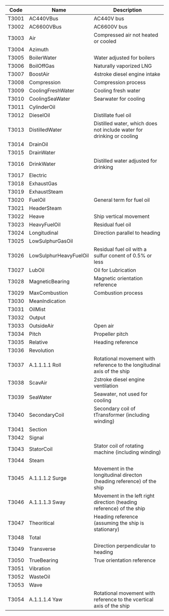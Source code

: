 | Code  	| Name                        	| Description                                                             	|
|-------	|-----------------------------	|-------------------------------------------------------------------------	|
| T3001 	| AC440VBus                   	| AC440V bus                                                              	|
| T3002 	| AC6600VBus                  	| AC6600V bus                                                             	|
| T3003 	| Air                         	| Compressed air not heated or cooled                                     	|
| T3004 	| Azimuth                     	|                                                                         	|
| T3005 	| BoilerWater                 	| Water adjusted for boilers                                              	|
| T3006 	| BoilOffGas                  	| Naturally vaporized LNG                                                 	|
| T3007 	| BoostAir                    	| 4stroke diesel engine intake                                            	|
| T3008 	| Compression                 	| Compression process                                                     	|
| T3009 	| CoolingFreshWater           	| Cooling fresh water                                                     	|
| T3010 	| CoolingSeaWater             	| Searwater for cooling                                                   	|
| T3011 	| CylinderOil                 	|                                                                         	|
| T3012 	| DieselOil                   	| Distillate fuel oil                                                     	|
| T3013 	| DistilledWater              	| Distilled water, which does not include water for drinking or cooling   	|
| T3014 	| DrainOil                    	|                                                                         	|
| T3015 	| DrainWater                  	|                                                                         	|
| T3016 	| DrinkWater                  	| Distilled water adjusted for drinking                                   	|
| T3017 	| Electric                    	|                                                                         	|
| T3018 	| ExhaustGas                  	|                                                                         	|
| T3019 	| ExhaustSteam                	|                                                                         	|
| T3020 	| FuelOil                     	| General term for fuel oil                                               	|
| T3021 	| HeaderSteam                 	|                                                                         	|
| T3022 	| Heave                       	| Ship vertical movement                                                  	|
| T3023 	| HeavyFuelOil                	| Residual fuel oil                                                       	|
| T3024 	| Longitudinal                	| Direction parallel to heading                                           	|
| T3025 	| LowSulphurGasOil            	|                                                                         	|
| T3026 	| LowSulphurHeavyFuelOil      	| Residual fuel oil with a sulfur conent of 0.5% or less                  	|
| T3027 	| LubOil                      	| Oil for Lubrication                                                     	|
| T3028 	| MagneticBearing             	| Magnetic orientation reference                                          	|
| T3029 	| MaxCombustion               	| Combustion process                                                      	|
| T3030 	| MeanIndication              	|                                                                         	|
| T3031 	| OilMist                     	|                                                                         	|
| T3032 	| Output                      	|                                                                         	|
| T3033 	| OutsideAir                  	| Open air                                                                	|
| T3034 	| Pitch                       	| Propeller pitch                                                         	|
| T3035 	| Relative                    	| Heading reference                                                       	|
| T3036 	| Revolution                  	|                                                                         	|
| T3037 	| A.1.1.1.1              Roll 	| Rotational movement with reference to the longitudinal axis of the ship 	|
| T3038 	| ScavAir                     	| 2stroke diesel engine ventilation                                       	|
| T3039 	| SeaWater                    	| Seawater, not used for cooling                                          	|
| T3040 	| SecondaryCoil               	| Secondary coil of tTransformer (including winding)                      	|
| T3041 	| Section                     	|                                                                         	|
| T3042 	| Signal                      	|                                                                         	|
| T3043 	| StatorCoil                  	| Stator coil of rotating machine (including winding)                     	|
| T3044 	| Steam                       	|                                                                         	|
| T3045 	| A.1.1.1.2             Surge 	| Movement in the longitudinal directon (heading reference) of the ship   	|
| T3046 	| A.1.1.1.3             Sway  	| Movement in the left right direction (heading reference) of the ship    	|
| T3047 	| Theoritical                 	| Heading reference (assuming the ship is stationary)                     	|
| T3048 	| Total                       	|                                                                         	|
| T3049 	| Transverse                  	| Direction perpendicular to heading                                      	|
| T3050 	| TrueBearing                 	| True orientation reference                                              	|
| T3051 	| Vibration                   	|                                                                         	|
| T3052 	| WasteOil                    	|                                                                         	|
| T3053 	| Wave                        	|                                                                         	|
| T3054 	| A.1.1.1.4             Yaw   	| Rotational movement with reference to the vcertical axis of the ship    	|